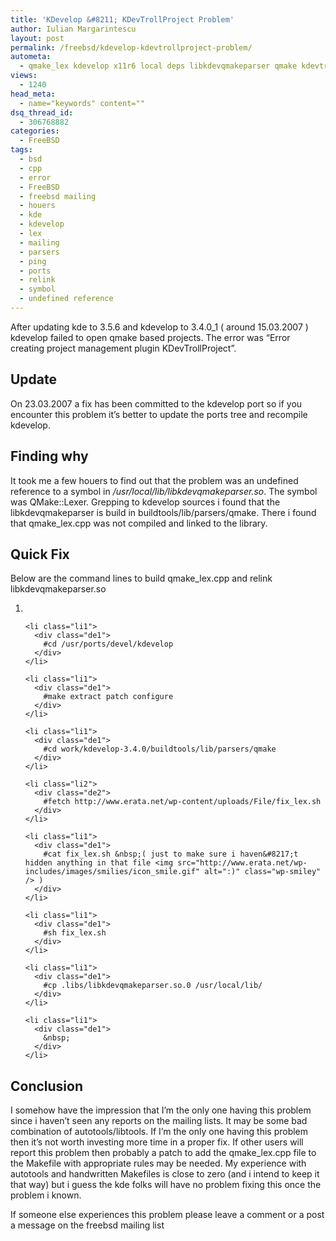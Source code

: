 ```yaml
---
title: 'KDevelop &#8211; KDevTrollProject Problem'
author: Iulian Margarintescu
layout: post
permalink: /freebsd/kdevelop-kdevtrollproject-problem/
autometa:
  - qmake_lex kdevelop x11r6 local deps libkdevqmakeparser qmake kdevtrollproject
views:
  - 1240
head_meta:
  - name="keywords" content=""
dsq_thread_id:
  - 306768882
categories:
  - FreeBSD
tags:
  - bsd
  - cpp
  - error
  - FreeBSD
  - freebsd mailing
  - houers
  - kde
  - kdevelop
  - lex
  - mailing
  - parsers
  - ping
  - ports
  - relink
  - symbol
  - undefined reference
---
```

After updating kde to 3.5.6 and kdevelop to 3.4.0_1 ( around 15.03.2007 ) kdevelop failed to open qmake based projects. The error was &#8220;Error creating project management plugin KDevTrollProject&#8221;.<!--more-->

## Update

On 23.03.2007 a fix has been committed to the kdevelop port so if you encounter this problem it&#8217;s better to update the ports tree and recompile kdevelop.

## Finding why

It took me a few houers to find out that the problem was an undefined reference to a symbol in */usr/local/lib/libkdevqmakeparser.so*. The symbol was QMake::Lexer. Grepping to kdevelop sources i found that the libkdevqmakeparser is build in buildtools/lib/parsers/qmake. There i found that qmake_lex.cpp was not compiled and linked to the library.

## Quick Fix

Below are the command lines to build qmake_lex.cpp and relink libkdevqmakeparser.so

<div class="dean_ch" style="white-space: wrap;">
  <ol>
    <li class="li1">
      <div class="de1">
        &nbsp;
      </div>
    </li>
    
    <li class="li1">
      <div class="de1">
        #cd /usr/ports/devel/kdevelop
      </div>
    </li>
    
    <li class="li1">
      <div class="de1">
        #make extract patch configure
      </div>
    </li>
    
    <li class="li1">
      <div class="de1">
        #cd work/kdevelop-3.4.0/buildtools/lib/parsers/qmake
      </div>
    </li>
    
    <li class="li2">
      <div class="de2">
        #fetch http://www.erata.net/wp-content/uploads/File/fix_lex.sh
      </div>
    </li>
    
    <li class="li1">
      <div class="de1">
        #cat fix_lex.sh &nbsp;( just to make sure i haven&#8217;t hidden anything in that file <img src="http://www.erata.net/wp-includes/images/smilies/icon_smile.gif" alt=":)" class="wp-smiley" /> )
      </div>
    </li>
    
    <li class="li1">
      <div class="de1">
        #sh fix_lex.sh
      </div>
    </li>
    
    <li class="li1">
      <div class="de1">
        #cp .libs/libkdevqmakeparser.so.0 /usr/local/lib/
      </div>
    </li>
    
    <li class="li1">
      <div class="de1">
        &nbsp;
      </div>
    </li>
  </ol>
</div>

## Conclusion

I somehow have the impression that I&#8217;m the only one having this problem since i haven&#8217;t seen any reports on the mailing lists. It may be some bad combination of autotools/libtools. If I&#8217;m the only one having this problem then it&#8217;s not worth investing more time in a proper fix. If other users will report this problem then probably a patch to add the qmake_lex.cpp file to the Makefile with appropriate rules may be needed. My experience with autotools and handwritten Makefiles is close to zero (and i intend to keep it that way) but i guess the kde folks will have no problem fixing this once the problem i known.

If someone else experiences this problem please leave a comment or a post a message on the freebsd mailing list
